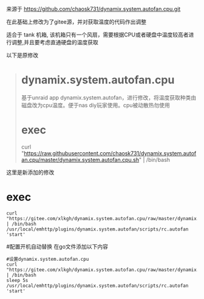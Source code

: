 来源于 https://github.com/chaosk731/dynamix.system.autofan.cpu.git

在此基础上修改为了gitee源，并对获取温度的代码作出调整

适合于 tank 机箱, 该机箱只有一个风扇，需要根据CPU或者硬盘中温度较高者进行调整,并且要考虑直通硬盘的温度获取

以下是原修改
> 
> # dynamix.system.autofan.cpu
> 基于unraid app dynamix.system.autofan，进行修改，将温度获取种类由磁盘改为cpu温度。便于nas diy玩家使用。cpu被动散热勿使用
> # exec
> curl "https://raw.githubusercontent.com/chaosk731/dynamix.system.autofan.cpu/master/dynamix.system.autofan.cpu.sh" | /bin/bash
> 

这里是新添加的修改

# exec

```
curl "https://gitee.com/xlkgh/dynamix.system.autofan.cpu/raw/master/dynamix.system.autofan.cpu.sh" | /bin/bash
/usr/local/emhttp/plugins/dynamix.system.autofan/scripts/rc.autofan 'start'

```

#配置开机自动替换
在go文件添加以下内容

```
#设置dynamix.system.autofan.cpu
curl "https://gitee.com/xlkgh/dynamix.system.autofan.cpu/raw/master/dynamix.system.autofan.cpu.sh" | /bin/bash
sleep 5s
/usr/local/emhttp/plugins/dynamix.system.autofan/scripts/rc.autofan 'start'

```

